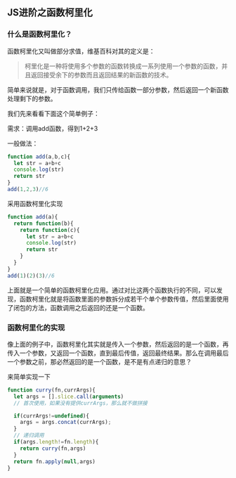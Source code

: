 ## JS进阶之函数柯里化

### 什么是函数柯里化？

函数柯里化又叫做部分求值，维基百科对其的定义是：

> 柯里化是一种将使用多个参数的函数转换成一系列使用一个参数的函数，并且返回接受余下的参数而且返回结果的新函数的技术。

简单来说就是，对于函数调用，我们只传给函数一部分参数，然后返回一个新函数处理剩下的参数。

我们先来看看下面这个简单例子：

需求：调用add函数，得到1+2+3

一般做法：

```js
function add(a,b,c){
  let str = a+b+c
  console.log(str)
  return str
}
add(1,2,3)//6
```

采用函数柯里化实现

```js
function add(a){
  return function(b){
    return function(c){
      let str = a+b+c
      console.log(str)
      return str
    }
  }
}
add(1)(2)(3)//6
```

上面就是一个简单的函数柯里化应用。通过对比这两个函数执行的不同，可以发现，函数柯里化就是将函数里面的参数拆分成若干个单个参数传值，然后里面使用了闭包的方法，函数调用之后返回的还是一个函数。

### 函数柯里化的实现

像上面的例子中，函数柯里化其实就是传入一个参数，然后返回的是一个函数，再传入一个参数，又返回一个函数，直到最后传值，返回最终结果。那么在调用最后一个参数之前，那必然返回的是一个函数，是不是有点递归的意思？

来简单实现一下

```js
function curry(fn,currArgs){
  let args = [].slice.call(arguments)
  // 首次使用，如果没有提供currArgs，那么就不做拼接

  if(currArgs!=undefined){
    args = args.concat(currArgs);
  }
  // 递归调用
  if(args.length!=fn.length){
    return curry(fn,args)
  }
  return fn.apply(null,args)
}
```





